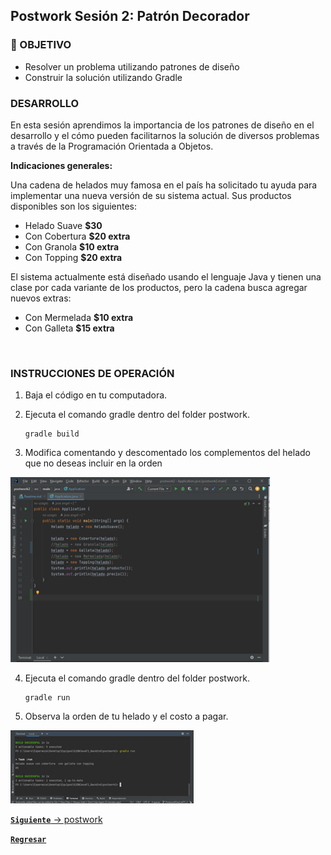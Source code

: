 ## Postwork Sesión 2: Patrón Decorador

### 🎯 OBJETIVO

- Resolver un problema utilizando patrones de diseño
- Construir la solución utilizando Gradle

### DESARROLLO

En esta sesión aprendimos la importancia de los patrones de diseño en el desarrollo y el cómo pueden facilitarnos la solución de diversos problemas a través de la Programación Orientada a Objetos. 


**Indicaciones generales:**

Una cadena de helados muy famosa en el país ha solicitado tu ayuda para implementar una nueva versión de su sistema actual. Sus productos disponibles son los siguientes:


- Helado Suave	**$30**
- Con Cobertura	**$20 extra**
- Con Granola 	**$10 extra**
- Con Topping	**$20 extra**

El sistema actualmente está diseñado usando el lenguaje Java y tienen una clase por cada variante de los productos,
pero la cadena busca agregar nuevos extras:

- Con Mermelada	**$10 extra**
- Con Galleta		**$15 extra**
<br>

### INSTRUCCIONES DE OPERACIÓN

1. Baja el código en tu computadora.

2. Ejecuta el comando gradle dentro del folder postwork.
   ``` 
   gradle build
   ```

3. Modifica comentando y descomentado los complementos
del helado que no deseas incluir en la orden

![Orden deseada](images/ApplicationComments.png)



4. Ejecuta el comando gradle dentro del folder postwork.
   ``` 
   gradle run
   ```

5. Observa la orden de tu helado y el costo a pagar.

![Orden realizada](images/HeladoOrden.png)
   

[**`Siguiente`** -> postwork](../postwork3/)

[**`Regresar`**](../)